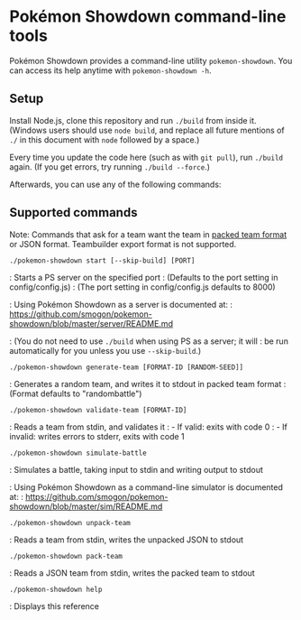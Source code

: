 Pokémon Showdown command-line tools
===================================

Pokémon Showdown provides a command-line utility `pokemon-showdown`. You can access its help anytime with `pokemon-showdown -h`.


Setup
-----

Install Node.js, clone this repository and run `./build` from inside it. (Windows users should use `node build`, and replace all future mentions of `./` in this document with `node` followed by a space.)

Every time you update the code here (such as with `git pull`), run `./build` again. (If you get errors, try running `./build --force`.)

Afterwards, you can use any of the following commands:


Supported commands
------------------

Note: Commands that ask for a team want the team in [packed team format][packed-teams] or JSON format. Teambuilder export format is not supported.

  [packed-teams]: https://github.com/smogon/pokemon-showdown/blob/master/PROTOCOL.md#team-format

`./pokemon-showdown start [--skip-build] [PORT]`

: Starts a PS server on the specified port
: (Defaults to the port setting in config/config.js)
: (The port setting in config/config.js defaults to 8000)

: Using Pokémon Showdown as a server is documented at:
: https://github.com/smogon/pokemon-showdown/blob/master/server/README.md

: (You do not need to use `./build` when using PS as a server; it will
: be run automatically for you unless you use `--skip-build`.)

`./pokemon-showdown generate-team [FORMAT-ID [RANDOM-SEED]]`

: Generates a random team, and writes it to stdout in packed team format
: (Format defaults to "randombattle")

`./pokemon-showdown validate-team [FORMAT-ID]`

: Reads a team from stdin, and validates it
: - If valid: exits with code 0
: - If invalid: writes errors to stderr, exits with code 1

`./pokemon-showdown simulate-battle`

: Simulates a battle, taking input to stdin and writing output to stdout

: Using Pokémon Showdown as a command-line simulator is documented at:
: https://github.com/smogon/pokemon-showdown/blob/master/sim/README.md

`./pokemon-showdown unpack-team`

: Reads a team from stdin, writes the unpacked JSON to stdout

`./pokemon-showdown pack-team`

: Reads a JSON team from stdin, writes the packed team to stdout

`./pokemon-showdown help`

: Displays this reference
